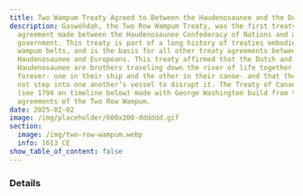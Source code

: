 ```yaml
---
title: Two Wampum Treaty Agreed to Between the Haudenosaunee and the Dutch
description: Gaswéñdah, the Two Row Wampum Treaty, was the first treaty
  agreement made between the Haudenosaunee Confederacy of Nations and a European
  government. This treaty is part of a long history of treaties embodied in
  wampum belts, and is the basis for all other treaty agreements between the
  Haudenosaunee and Europeans. This treaty affirmed that the Dutch and the
  Haudenosaunee are brothers traveling down the river of life together in peace
  forever- one in their ship and the other in their canoe- and that they would
  not step into one another’s vessel to disrupt it. The Treaty of Canandaigua
  (see 1794 on timeline below) made with George Washington build from the
  agreements of the Two Row Wampum.
date: 2025-02-02
image: /img/placeholder/600x200-dddddd.gif
section:
  image: /img/two-row-wampum.webp
  info: 1613 CE
show_table_of_content: false
---
```

### Details
